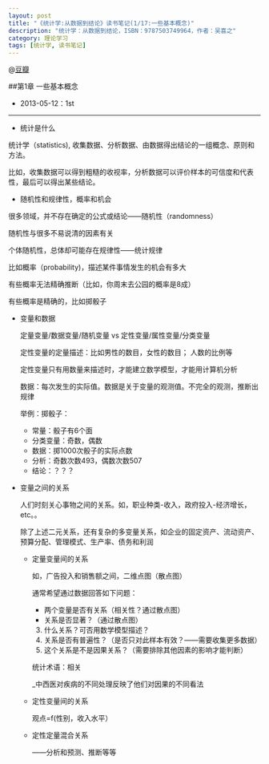 ```yaml
---
layout: post
title: "《统计学:从数据到结论》读书笔记(1/17:一些基本概念)"
description: "统计学：从数据到结论，ISBN：9787503749964，作者：吴喜之"
category: 理论学习
tags: [统计学, 读书笔记]
---
```


@[豆瓣](http://book.douban.com/subject/2193810/)

##第1章 一些基本概念

- 2013-05-12：1st

---

- 统计是什么

统计学（statistics), 收集数据、分析数据、由数据得出结论的一组概念、原则和方法。

比如，收集数据可以得到粗糙的收视率，分析数据可以评价样本的可信度和代表性，最后可以得出某些结论。

- 随机性和规律性，概率和机会

很多领域，并不存在确定的公式或结论——随机性（randomness）

随机性与很多不易说清的因素有关

个体随机性，总体却可能存在规律性——统计规律

比如概率（probability)，描述某件事情发生的机会有多大

有些概率无法精确推断（比如，你周末去公园的概率是8成）

有些概率是精确的，比如掷骰子

- 变量和数据

  定量变量/数据变量/随机变量  vs 定性变量/属性变量/分类变量

  定性变量的定量描述：比如男性的数目，女性的数目； 人数的比例等

  定性变量只有用数量来描述时，才能建立数学模型，才能用计算机分析

  数据：每次发生的实际值。数据是关于变量的观测值。不完全的观测，推断出规律

  举例：掷骰子：

  - 常量：骰子有6个面
  - 分类变量：奇数，偶数
  - 数据：掷1000次骰子的实际点数
  - 分析：奇数次数493，偶数次数507
  - 结论：？？？

- 变量之间的关系

  人们时刻关心事物之间的关系。如，职业种类-收入，政府投入-经济增长，etc。。

  除了上述二元关系，还有复杂的多变量关系，如企业的固定资产、流动资产、预算分配、管理模式、生产率、债务和利润


  + 定量变量间的关系

    如，广告投入和销售额之间，二维点图（散点图）

    通常希望通过数据回答如下问题：

    * 两个变量是否有关系（相关性？通过散点图）
    * 关系是否显著？（通过散点图）
    3. 什么关系？可否用数学模型描述？
    4. 关系是否有普遍性？（是否只对此样本有效？——需要收集更多数据）
    5. 这个关系是不是因果关系？（需要排除其他因素的影响才能判断）

    统计术语：相关

    _中西医对疾病的不同处理反映了他们对因果的不同看法

  + 定性变量间的关系
    
    观点=f(性别，收入水平）

  + 定性定量混合关系
    
    ——分析和预测、推断等等

